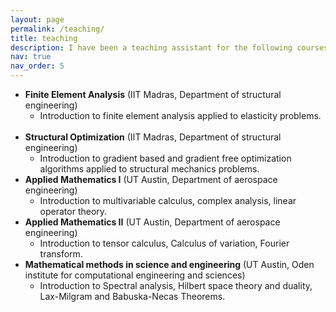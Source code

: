 ```yaml
---
layout: page
permalink: /teaching/
title: teaching
description: I have been a teaching assistant for the following courses.
nav: true
nav_order: 5
---
```


- **Finite Element Analysis** (IIT Madras, Department of structural engineering)
  - Introduction to finite element analysis applied to elasticity problems.
   <br>
- **Structural Optimization** (IIT Madras, Department of structural engineering)
  - Introduction to gradient based and gradient free optimization algorithms applied to structural mechanics problems.
- **Applied Mathematics I** (UT Austin, Department of aerospace engineering)
  - Introduction to multivariable calculus, complex analysis, linear operator theory.
- **Applied Mathematics II** (UT Austin, Department of aerospace engineering)
  - Introduction to tensor calculus, Calculus of variation, Fourier transform.
- **Mathematical methods in science and engineering** (UT Austin, Oden institute for computational engineering and sciences)
  - Introduction to Spectral analysis, Hilbert space theory and duality, Lax-Milgram and Babuska-Necas Theorems.
